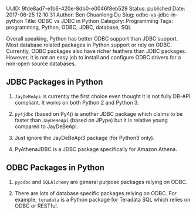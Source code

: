 UUID: 9fde8ad7-e1b6-420e-8db0-e0046f8eb529
Status: published
Date: 2017-06-25 12:10:31
Author: Ben Chuanlong Du
Slug: odbc-vs-jdbc-in-python
Title: ODBC vs JDBC in Python
Category: Programming
Tags: programming, Python, ODBC, JDBC, database, SQL

Overall speaking, 
Python has better ODBC support than JDBC support. 
Most database related packages in Python support or rely on ODBC. 
Currently, ODBC packages also have richer feathers than JDBC packages.
However, 
it is not an easy job to install and configure ODBC drivers for a non-open source databases. 

## JDBC Packages in Python

1. `JayDeBeApi` is currently the first choice even thought it is not fully DB-API compliant.
It works on both Python 2 and Python 3.

2. `py4jdbc` (based on Py4j) is another JDBC package which claims to be faster than `JayDeBeApi` (based on JPype)
but it is relative young compared to JayDeBeApi.

3. Just ignore the JayDeBeApi3 package (for Python3 only). 

4. PyAthenaJDBC is a JDBC package specifically for Amazon Athena.

## ODBC Packages in Python

1. `pyodbc` and `SQLAlchemy` are general purpose packages relying on ODBC. 

2. There are lots of database specific packages relying on ODBC. 
For example, 
`teradata` is a Python package for Teradata SQL which relies on ODBC or RESTful.

